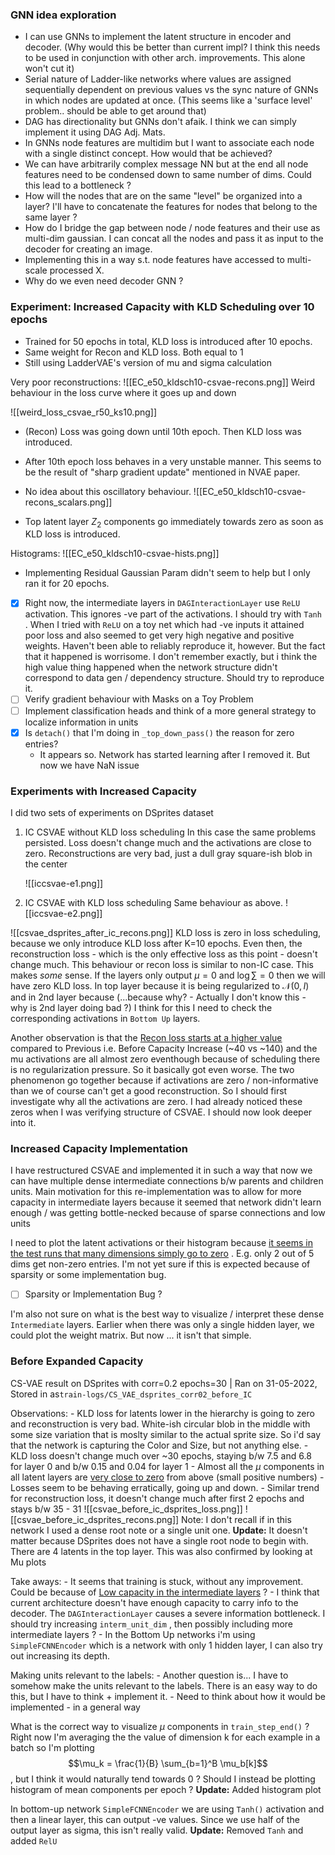 ### GNN idea exploration
- I can use GNNs to implement the latent structure in encoder and decoder. (Why would this be better than current impl? I think this needs to be used in conjunction with other arch. improvements. This alone won't cut it)
- Serial nature of Ladder-like networks where values are assigned sequentially dependent on previous values vs the sync nature of GNNs in which nodes are updated at once. (This seems like a 'surface level' problem.. should be able to get around that)
- DAG has directionality but GNNs don't afaik. I think we can simply implement it using DAG Adj. Mats.
- In GNNs node features are multidim but I want to associate each node with a single distinct concept. How would that be achieved?
- We can have arbitrarily complex message NN but at the end all node features need to be condensed down to same number of dims. Could this lead to a bottleneck ?
- How will the nodes that are on the same "level" be organized into a layer? I'll have to concatenate the features for nodes that belong to the same layer ?
- How do I bridge the gap between node / node features and their use as multi-dim gaussian. I can concat all the nodes and pass it as input to the decoder for creating an image.
- Implementing this in a way s.t. node features have accessed to multi-scale processed X.
- Why do we even need decoder GNN ? 


### Experiment: Increased Capacity with KLD Scheduling over 10 epochs
- Trained for 50 epochs in total, KLD loss is introduced after 10 epochs. 
- Same weight for Recon and KLD loss. Both equal to 1
- Still using LadderVAE's version of mu and sigma calculation

Very poor reconstructions:
![[EC_e50_kldsch10-csvae-recons.png]]
Weird behaviour in the loss curve where it goes up and down

![[weird_loss_csvae_r50_ks10.png]]
- (Recon) Loss was going down until 10th epoch. Then KLD loss was introduced.
- After 10th epoch loss behaves in a very unstable manner. This seems to be the result of "sharp gradient update" mentioned in NVAE paper.
- No idea about this oscillatory behaviour.
![[EC_e50_kldsch10-csvae-recons_scalars.png]]

- Top latent layer $Z_2$ components go immediately towards zero as soon as KLD loss is introduced.

Histograms:
![[EC_e50_kldsch10-csvae-hists.png]]

- Implementing Residual Gaussian Param didn't seem to help but I only ran it for 20 epochs.




- [x] Right now, the intermediate layers in `DAGInteractionLayer` use `ReLU` activation. This ignores -ve part of the activations. I should try with `Tanh` . When I tried with `ReLU` on a toy net which had -ve inputs it attained poor loss and also seemed to get very high negative and positive weights. Haven't been able to reliably reproduce it, however. But the fact that it happened is worrisome. I don't remember exactly, but i think the high value thing happened when the network structure didn't correspond to data gen / dependency structure. Should try to reproduce it.
- [ ] Verify gradient behaviour with Masks on a Toy Problem
- [ ] Implement classification heads and think of a more general strategy to localize information in units
- [x] Is `detach()` that I'm doing in `_top_down_pass()` the reason for zero entries?
	- It appears so. Network has started learning after I removed it. But now we have NaN issue

### Experiments with Increased Capacity 
I did two sets of experiments on DSprites dataset
1. IC CSVAE without KLD loss scheduling
	In this case the same problems persisted. Loss doesn't change much and the activations are close to zero. Reconstructions are very bad, just a dull gray square-ish blob in the center
	
	![[iccsvae-e1.png]]
2. IC CSVAE with KLD loss scheduling
	Same behaviour as above.
	![[iccsvae-e2.png]]

![[csvae_dsprites_after_ic_recons.png]]
KLD loss is zero in loss scheduling, because we only introduce KLD loss after K=10 epochs. Even then, the reconstruction loss - which is the only effective loss as this point - doesn't change much. This behaviour or recon loss is similar to non-IC case. 
This makes *some* sense. If the layers only output $\mu=0$ and $\log \sum=0$ then we will have zero KLD loss. In top layer because it is being regularized to $\mathcal{N}(0,I)$ and in 2nd layer because (...because why? - Actually I don't know this - why is 2nd layer doing bad ?) I think for this I need to check the corresponding activations in `Bottom Up` layers.

Another observation is that the <u>Recon loss starts at a higher value</u> compared to Previous i.e. Before Capacity Increase (~40 vs  ~140) and the mu activations are all almost zero eventhough because of scheduling there is no regularization pressure. So it basically got even worse.
The two phenomenon go together because if activations are zero / non-informative than we of course can't get a good reconstruction. So I should first investigate why all the activations are zero. I had already noticed these zeros when I was verifying structure of CSVAE. I should now look deeper into it.


### Increased Capacity Implementation

I have restructured CSVAE and implemented it in such a way that now we can have multiple dense intermediate connections b/w parents and children units.
Main motivation for this re-implementation was to allow for more capacity in intermediate layers because it seemed that network didn't learn enough / was getting bottle-necked because of sparse connections and low units

I need to plot the latent activations or their histogram because <u>it seems in the test runs that many dimensions simply go to zero</u> . E.g. only 2 out of 5 dims get non-zero entries. I'm not yet sure if this is expected because of sparsity or some implementation bug.
- [ ] Sparsity or Implementation Bug ?

I'm also not sure on what is the best way to visualize / interpret these dense `Intermediate` layers. Earlier when there was only a single hidden layer, we could plot the weight matrix. But now ... it isn't that simple.


### Before Expanded Capacity

CS-VAE result on DSprites with corr=0.2 epochs=30 | Ran on 31-05-2022, Stored in as`train-logs/CS_VAE_dsprites_corr02_before_IC`

Observations:
	- KLD loss for latents lower in the hierarchy is going to zero and reconstruction is very bad. White-ish circular blob in the middle with some size variation that is moslty similar to the actual sprite size. So i'd say that the network is capturing the Color and Size, but not anything else.
	-  KLD loss doesn't change much over ~30 epochs, staying b/w 7.5 and 6.8 for layer 0 and b/w 0.15 and 0.04 for layer 1
	-  Almost all the $\mu$ components in all latent layers are <u>very close to zero</u> from above (small positive numbers)
	- Losses seem to be behaving erratically, going up and down.
	- Similar trend for reconstruction loss, it doesn't change much after first 2 epochs and stays b/w 35 - 31
![[csvae_before_ic_dsprites_loss.png]]
![[csvae_before_ic_dsprites_recons.png]]
Note: I don't recall if in this network I used a dense root note or a single unit one. 
**Update:** It doesn't matter because DSprites does not have a single root node to begin with. There are 4 latents in the top layer. This was also confirmed by looking at Mu plots

Take aways:
	- It seems that training is stuck, without any improvement. Could be because of <u>Low capacity in the intermediate layers</u> ?
	- I think that current architecture doesn't have enough capacity to carry info to the decoder. The `DAGInteractionLayer` causes a severe information bottleneck. I should try increasing `interm_unit_dim` , then possibly including more intermediate layers ?
	- In the Bottom Up networks i'm using `SimpleFCNNEncoder` which is a network with only 1 hidden layer, I can also try out increasing its depth.

Making units relevant to the labels:
	- Another question is... I have to somehow make the units relevant to the labels. There is an easy way to do this, but I have to think + implement it.
	- Need to think about how it would be implemented - in a general way
 
What is the correct way to visualize $\mu$ components in `train_step_end()` ? 
Right now I'm averaging the the value of dimension k for each example in a batch so I'm plotting $$\mu_k = \frac{1}{B} \sum_{b=1}^B \mu_b[k]$$, but I think it would naturally tend towards 0 ? Should I instead be plotting histogram of mean components per epoch ? **Update:** Added histogram plot

In bottom-up network `SimpleFCNNEncoder` we are using `Tanh()` activation and then a linear layer, this can output -ve values. Since we use half of the output layer as sigma, this isn't really valid. **Update:** Removed `Tanh` and added `RelU`

